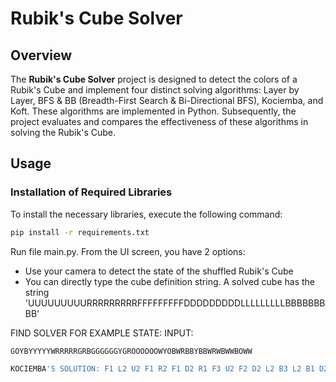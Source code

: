 # **Rubik's Cube Solver**

## Overview

The **Rubik's Cube Solver** project is designed to detect the colors of a Rubik's Cube and implement four distinct solving algorithms: Layer by Layer, BFS & BB (Breadth-First Search & Bi-Directional BFS), Kociemba, and Koft. These algorithms are implemented in Python. Subsequently, the project evaluates and compares the effectiveness of these algorithms in solving the Rubik's Cube.

## Usage

### Installation of Required Libraries

To install the necessary libraries, execute the following command:

```bash
pip install -r requirements.txt
```

Run file main.py.
From the UI screen, you have 2 options:
  - Use your camera to detect the state of the shuffled Rubik's Cube 
  - You can directly type the cube definition string. A solved cube has the string 'UUUUUUUUURRRRRRRRRFFFFFFFFFDDDDDDDDDLLLLLLLLLBBBBBBBBB'


FIND SOLVER FOR EXAMPLE STATE:
INPUT:
```bash
GOYBYYYYYWRRRRRGRBGGGGGGYGROOOOOOWYOBWRBBYBBWRWBWWBOWW
```

```bash
KOCIEMBA'S SOLUTION: F1 L2 U2 F1 R2 F1 D2 R1 F3 U2 F2 D2 L2 B3 L2 B1 D2 B1 (18f)
```

